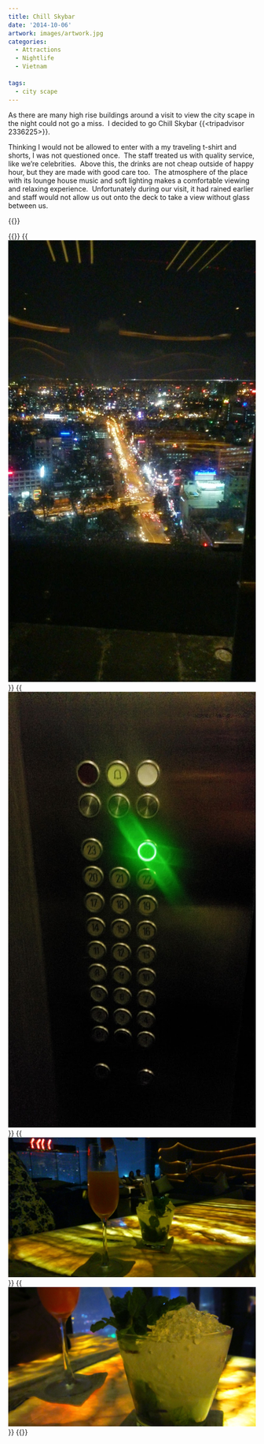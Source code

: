 ```yaml
---
title: Chill Skybar
date: '2014-10-06'
artwork: images/artwork.jpg
categories:
  - Attractions
  - Nightlife
  - Vietnam

tags:
  - city scape
---
```


As there are many high rise buildings around a visit to view the city scape in the night could not go a miss.  I decided to go Chill Skybar {{<tripadvisor 2336225>}}.

Thinking I would not be allowed to enter with a my traveling t-shirt and shorts, I was not questioned once.  The staff treated us with quality service, like we’re celebrities.  Above this, the drinks are not cheap outside of happy hour, but they are made with good care too.  The atmosphere of the place with its lounge house music and soft lighting makes a comfortable viewing and relaxing experience.  Unfortunately during our visit, it had rained earlier and staff would not allow us out onto the deck to take a view without glass between us.

{{<place ChIJMRRuhj4vdTER1M4F3fECIGI>}}


{{<gallery>}}
  {{<img src="images/DSC_0134.jpg" title="Epic view" oriantation="square">}}
  {{<img src="images/IMG_20141006_193733.jpg" title="Top floor" oriantation="portrait">}}
  {{<img src="images/DSC_0135.jpg">}}
  {{<img src="images/IMG_53751.jpg" title="Mojito">}}
{{</gallery>}}
